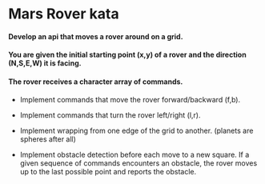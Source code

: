 # Mars Rover kata

#### Develop an api that moves a rover around on a grid.
#### You are given the initial starting point (x,y) of a rover and the direction (N,S,E,W) it is facing.
#### The rover receives a character array of commands.

* Implement commands that move the rover forward/backward (f,b).

* Implement commands that turn the rover left/right (l,r).

* Implement wrapping from one edge of the grid to another. (planets are spheres after all)

* Implement obstacle detection before each move to a new square. If a given sequence of commands encounters an obstacle, the rover moves up to the last possible point and reports the obstacle.
